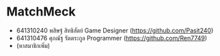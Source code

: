 # MatchMeck


- 641310240 พสิษฐ์ สิทธิสัตย์ Game Designer (https://github.com/Pasit240)
- 641310476 ศุภณัฐ รัตตระกูล Programmer (https://github.com/Ren7749)
- (หาสมาชิกเพิ่ม)

